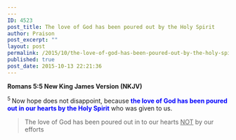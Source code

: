 ```yaml
---
---
ID: 4523
post_title: The love of God has been poured out by the Holy Spirit
author: Praison
post_excerpt: ""
layout: post
permalink: /2015/10/the-love-of-god-has-been-poured-out-by-the-holy-spirit/
published: true
post_date: 2015-10-13 22:21:36
---
```

<strong><span class="passage-display-bcv">Romans 5:5
</span><span class="passage-display-version">New King James Version (NKJV)</span></strong>

<span id="en-NKJV-28053" class="text Rom-5-5"><sup class="versenum">5 </sup>Now hope does not disappoint, because <span style="color: #0000ff;"><strong>the love of God has been poured out in our hearts by the Holy Spirit</strong> </span>who was given to us.</span>
<blockquote>The love of God has been poured out in to our hearts <span style="text-decoration: underline;">NOT</span> by our efforts</blockquote>
&nbsp;